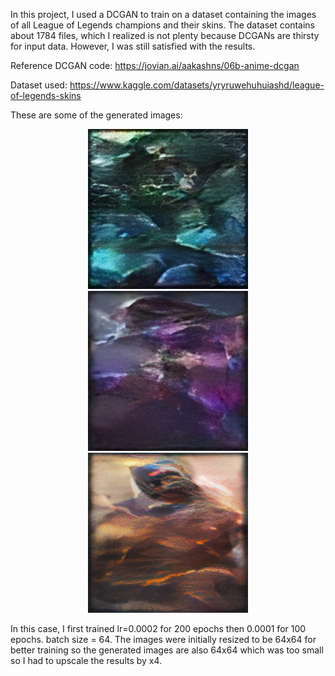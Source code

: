 
In this project, I used a DCGAN to train on a dataset containing the images of all League of Legends champions and their skins.
The dataset contains about 1784 files, which I realized is not plenty because DCGANs are thirsty for input data. However, I was still satisfied with the results.

Reference DCGAN code: https://jovian.ai/aakashns/06b-anime-dcgan

Dataset used: https://www.kaggle.com/datasets/yryruwehuhuiashd/league-of-legends-skins

These are some of the generated images:
<p align="center">
  <img src="Scaled_images/Champ1_scaled.png" alt="Image 1">
  <img src="Scaled_images/Champ2_scaled.png" alt="Image 2">
  <img src="Scaled_images/Champ4_scaled.png" alt="Image 3">
</p>


In this case, I first trained lr=0.0002 for 200 epochs then 0.0001 for 100 epochs. batch size = 64.
The images were initially resized to be 64x64 for better training so the generated images are also 64x64 which was too small so I had to upscale the results by x4.
